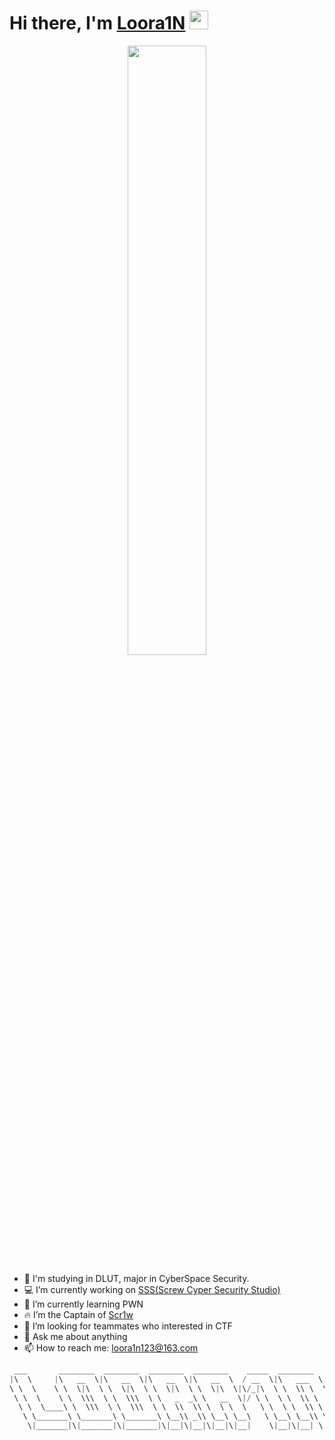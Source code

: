 # Hi there, I'm [Loora1N](https://loora1n.github.io/) <img src="https://raw.githubusercontent.com/MartinHeinz/MartinHeinz/master/wave.gif" width="30px">
<p align="center">
  <img src="https://cdn.jsdelivr.net/gh/jasonkayzk/jasonkayzk@master/hello-world.gif" width="50%">
</p>

- 📖 I'm studying in DLUT, major in CyberSpace Security.
- 💻 I’m currently working on [SSS(Screw Cyper Security Studio)](https://github.com/dlut-sss)
- 👻 I’m currently learning PWN
- 🔥 I’m the Captain of [Scr1w](https://ctftime.org/team/176565)
- 🤔 I’m looking for teammates who interested in CTF
- 💬 Ask me about anything
- 📫 How to reach me: loora1n123@163.com

```c
 ___       ________  ________  ________  ________    _____  ________      
|\  \     |\   __  \|\   __  \|\   __  \|\   __  \  / __  \|\   ___  \    
\ \  \    \ \  \|\  \ \  \|\  \ \  \|\  \ \  \|\  \|\/_|\  \ \  \\ \  \   
 \ \  \    \ \  \\\  \ \  \\\  \ \   _  _\ \   __  \|/ \ \  \ \  \\ \  \  
  \ \  \____\ \  \\\  \ \  \\\  \ \  \\  \\ \  \ \  \   \ \  \ \  \\ \  \ 
   \ \_______\ \_______\ \_______\ \__\\ _\\ \__\ \__\   \ \__\ \__\\ \__\
    \|_______|\|_______|\|_______|\|__|\|__|\|__|\|__|    \|__|\|__| \|__|
                                                                          
```
